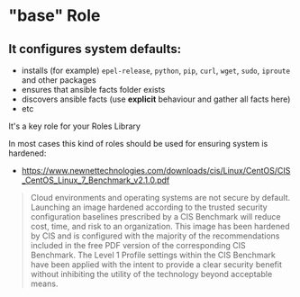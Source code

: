 # "base" Role

## It configures system defaults:

- installs (for example) `epel-release`, `python`, `pip`, `curl`, `wget`, `sudo`, `iproute` and other packages
- ensures that ansible facts folder exists
- discovers ansible facts (use **explicit** behaviour and gather all facts here)
- etc

It's a key role for your Roles Library

In most cases this kind of roles should be used for ensuring system is hardened:

- https://www.newnettechnologies.com/downloads/cis/Linux/CentOS/CIS_CentOS_Linux_7_Benchmark_v2.1.0.pdf


> Cloud environments and operating systems are not secure by default. Launching an image hardened according to the trusted security configuration baselines prescribed by a CIS Benchmark will reduce cost, time, and risk to an organization. This image has been hardened by CIS and is configured with the majority of the recommendations included in the free PDF version of the corresponding CIS Benchmark. The Level 1 Profile settings within the CIS Benchmark have been applied with the intent to provide a clear security benefit without inhibiting the utility of the technology beyond acceptable means.